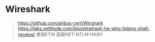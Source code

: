 # Wireshark    
> https://github.com/airbus-cert/Winshark
>  https://labs.nettitude.com/blog/etwhash-he-who-listens-shall-receive/     使用ETW 获取NET-NTLM HASH
